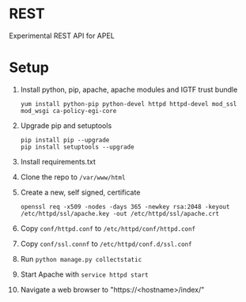 # REST
Experimental REST API for APEL

# Setup

1. Install python, pip, apache, apache modules and IGTF trust bundle
    ```
    yum install python-pip python-devel httpd httpd-devel mod_ssl mod_wsgi ca-policy-egi-core
    ```
    
2. Upgrade pip and setuptools
    ```
    pip install pip --upgrade
    pip install setuptools --upgrade
    ```
    
3. Install requirements.txt

4. Clone the repo to `/var/www/html`

5. Create a new, self signed, certificate
    ```
    openssl req -x509 -nodes -days 365 -newkey rsa:2048 -keyout /etc/httpd/ssl/apache.key -out /etc/httpd/ssl/apache.crt
    ```
6. Copy `conf/httpd.conf` to `/etc/httpd/conf/httpd.conf` 

7. Copy `conf/ssl.connf` to `/etc/httpd/conf.d/ssl.conf`

8. Run `python manage.py collectstatic`

9. Start Apache with `service httpd start`

10. Navigate a web browser to "https://\<hostname\>/index/"
